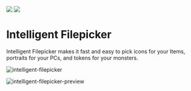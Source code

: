 ![](https://img.shields.io/badge/Foundry-v11-informational)
![](https://img.shields.io/badge/Foundry-v12-informational)
<!--- Downloads @ Latest Badge -->
<!--- replace <user>/<repo> with your username/repository -->
<!--- ![Latest Release Download Count](https://img.shields.io/github/downloads/<user>/<repo>/latest/module.zip) -->

<!--- Forge Bazaar Install % Badge -->
<!--- replace <your-module-name> with the `name` in your manifest -->
<!--- ![Forge Installs](https://img.shields.io/badge/dynamic/json?label=Forge%20Installs&query=package.installs&suffix=%25&url=https%3A%2F%2Fforge-vtt.com%2Fapi%2Fbazaar%2Fpackage%2F<your-module-name>&colorB=4aa94a) -->


# Intelligent Filepicker

Intelligent Filepicker makes it fast and easy to pick icons for your Items, portraits for your PCs, and tokens for your monsters.

![intelligent-filepicker](https://github.com/user-attachments/assets/a95989b5-5760-48de-974e-d1c57fe51247)

![intelligent-filepicker-preview](https://github.com/user-attachments/assets/b16b29a0-4f3e-456b-91e4-0e65ecce0a44)
